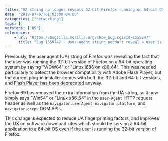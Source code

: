 ```yaml
---
title: "UA string no longer reveals 32-bit Firefox running on 64-bit OS"
date: "2019-07-07T01:03:00-04:00"
categories: ["networking"]
tags: []
versions: ["69"]
references:
    - url: "https://bugzilla.mozilla.org/show_bug.cgi?id=1559747"
      title: "Bug 1559747 - User-Agent string needn't reveal a user is running 32-bit Firefox on a 64-bit OS"
---
```

Previously, the user agent (UA) string of Firefox was revealing the fact that the user was running the 32-bit version of Firefox on a 64-bit operating system by saying "WOW64" or "Linux i686 on x86_64". This was needed particularly to detect the browser compatibility with Adobe Flash Player, but the current plug-in installer comes with both the 32-bit and 64-bit versions, and [Flash Player has been deprecated](https://www.fxsitecompat.dev/en-CA/docs/2018/flash-plug-in-support-will-be-removed-in-2020/) anyway.

Firefox 69 has removed the extra information from the UA string, so it now simply says "Win64" or "Linux x86_64" in the `User-Agent` HTTP request header as well as the `navigator.userAgent`, `navigator.platform`, and `navigator.oscpu` DOM APIs.

This change is expected to reduce UA fingerprinting factors, and improves the UX on software download sites which should be serving a 64-bit application to a 64-bit OS even if the user is running the 32-bit version of Firefox.
